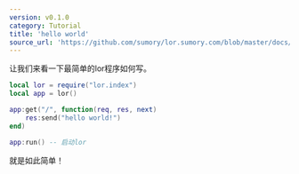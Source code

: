 ```yaml
---
version: v0.1.0
category: Tutorial
title: 'hello world'
source_url: 'https://github.com/sumory/lor.sumory.com/blob/master/docs/tutorial/hello.md'
---
```


让我们来看一下最简单的lor程序如何写。


```lua
local lor = require("lor.index")
local app = lor()

app:get("/", function(req, res, next)
    res:send("hello world!")
end)

app:run() -- 启动lor

```

就是如此简单！
